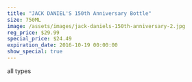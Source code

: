```yaml
---
title: "JACK DANIEL'S 150th Anniversary Bottle"
size: 750ML
image: /assets/images/jack-daniels-150th-anniversary-2.jpg
reg_price: $29.99
special_price: $24.49
expiration_date: 2016-10-19 00:00:00
show_special: true
---
```



all types